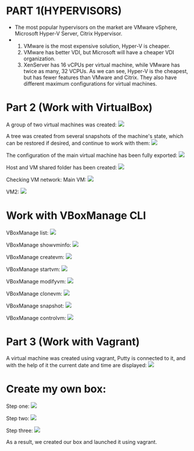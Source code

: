# PART 1(HYPERVISORS)
- The most popular hypervisors on the market are VMware vSphere, Microsoft Hyper-V Server, Citrix Hypervisor.
- 1) VMware is the most expensive solution, Hyper-V is cheaper. 
  2) VMware has better VDI, but Microsoft will have a cheaper VDI organization.
  3) XenServer has 16 vCPUs per virtual machine, while VMware has twice as many, 32 VCPUs.
  As we can see, Hyper-V is the cheapest, but has fewer features than VMware and Citrix. They also have different maximum configurations for virtual machines.

# Part 2 (Work with VirtualBox)
A group of two virtual machines was created:
![](https://github.com/Vladoffz/DevOps_online_Kyiv_2021Q2/blob/master/m2/task2.1/screenshots%20task2/image_2021-03-20_19-38-35.png?raw=true)

A tree was created from several snapshots of the machine's state, which can be restored if desired, and continue to work with them:
![](https://github.com/Vladoffz/DevOps_online_Kyiv_2021Q2/blob/master/m2/task2.1/screenshots%20task2/image_2021-03-20_17-29-22.png?raw=true)

The configuration of the main virtual machine has been fully exported:
![](https://github.com/Vladoffz/DevOps_online_Kyiv_2021Q2/blob/master/m2/task2.1/screenshots%20task2/image_2021-03-20_17-47-31.png?raw=true)

Host and VM shared folder has been created:
![](https://github.com/Vladoffz/DevOps_online_Kyiv_2021Q2/blob/master/m2/task2.1/screenshots%20task2/image_2021-03-20_17-50-14.png?raw=true)

Checking VM network:
Main VM:
![](https://github.com/Vladoffz/DevOps_online_Kyiv_2021Q2/blob/master/m2/task2.1/screenshots%20task2/image_2021-03-20_21-10-18.png?raw=true)

VM2:
![](https://github.com/Vladoffz/DevOps_online_Kyiv_2021Q2/blob/master/m2/task2.1/screenshots%20task2/image_2021-03-20_21-09-57.png?raw=true)

# Work with VBoxManage CLI
VBoxManage list:
![](https://github.com/Vladoffz/DevOps_online_Kyiv_2021Q2/blob/master/m2/task2.1/screenshots%20task2/image_2021-03-20_18-15-46.png?raw=true)

VBoxManage showvminfo:
![](https://github.com/Vladoffz/DevOps_online_Kyiv_2021Q2/blob/master/m2/task2.1/screenshots%20task2/image_2021-03-20_18-17-05.png?raw=true)

VBoxManage createvm:
![](https://github.com/Vladoffz/DevOps_online_Kyiv_2021Q2/blob/master/m2/task2.1/screenshots%20task2/image_2021-03-20_18-18-36.png?raw=true)

VBoxManage startvm:
![](https://github.com/Vladoffz/DevOps_online_Kyiv_2021Q2/blob/master/m2/task2.1/screenshots%20task2/image_2021-03-20_18-23-28.png?raw=true)

VBoxManage modifyvm:
![](https://github.com/Vladoffz/DevOps_online_Kyiv_2021Q2/blob/master/m2/task2.1/screenshots%20task2/image_2021-03-20_18-19-28.png?raw=true)

VBoxManage clonevm:
![](https://github.com/Vladoffz/DevOps_online_Kyiv_2021Q2/blob/master/m2/task2.1/screenshots%20task2/image_2021-03-20_18-20-05.png?raw=true)

VBoxManage snapshot:
![](https://github.com/Vladoffz/DevOps_online_Kyiv_2021Q2/blob/master/m2/task2.1/screenshots%20task2/image_2021-03-20_18-21-46.png?raw=true)

VBoxManage controlvm:
![](https://github.com/Vladoffz/DevOps_online_Kyiv_2021Q2/blob/master/m2/task2.1/screenshots%20task2/image_2021-03-20_18-24-23.png?raw=true)

# Part 3 (Work with Vagrant)
A virtual machine was created using vagrant, Putty is connected to it, and with the help of it the current date and time are displayed:
![](https://github.com/Vladoffz/DevOps_online_Kyiv_2021Q2/blob/master/m2/task2.1/screenshots%20task2/image_2021-03-20_16-44-36.png?raw=true)

# Create my own box: 
Step one:
![](https://github.com/Vladoffz/DevOps_online_Kyiv_2021Q2/blob/master/m2/task2.1/screenshots%20task2/image_2021-03-20_17-02-24.png?raw=true)

Step two:
![](https://github.com/Vladoffz/DevOps_online_Kyiv_2021Q2/blob/master/m2/task2.1/screenshots%20task2/image_2021-03-20_17-04-36.png?raw=true)

Step three:
![](https://github.com/Vladoffz/DevOps_online_Kyiv_2021Q2/blob/master/m2/task2.1/screenshots%20task2/image_2021-03-20_17-19-23.png?raw=true)

As a result, we created our box and launched it using vagrant.